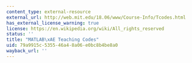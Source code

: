 ```yaml
---
content_type: external-resource
external_url: http://web.mit.edu/18.06/www/Course-Info/Tcodes.html
has_external_license_warning: true
license: https://en.wikipedia.org/wiki/All_rights_reserved
status: ''
title: "MATLAB\xAE Teaching Codes"
uid: 79a9915c-5355-46a4-8a06-e0bc8b4be8a0
wayback_url: ''
---
```


